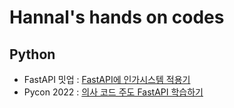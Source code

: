 Hannal's hands on codes
=======================

Python
-------


- FastAPI 밋업 : [FastAPI에 인가시스템 적용기](https://github.com/hannal/hands-on/tree/main/python/fastapi-graphql-with-authz)
- Pycon 2022 : [의사 코드 주도 FastAPI 학습하기](https://github.com/hannal/hands-on/tree/python/pseudo-code-based-learning-fastapi/python/pseudo-code-based-learning-fastapi)
